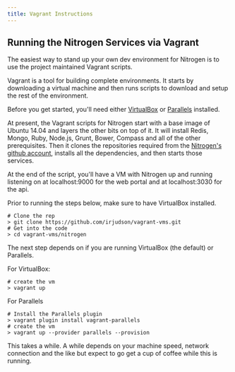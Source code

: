 ```yaml
---
title: Vagrant Instructions
---
```


## Running the Nitrogen Services via Vagrant

The easiest way to stand up your own dev environment for Nitrogen is to use the project maintained Vagrant scripts.

Vagrant is a tool for building complete environments. It starts by downloading a virtual machine and then runs scripts to download and setup the rest of the environment.

Before you get started, you'll need either [VirtualBox](https://www.virtualbox.org/) or [Parallels](http://www.parallels.com/) installed.

At present, the Vagrant scripts for Nitrogen start with a base image of Ubuntu 14.04 and layers the other bits on top of it. It will install Redis, Mongo, Ruby, Node.js, Grunt, Bower, Compass and all of the other prerequisites. Then it clones the repositories required from the [Nitrogen's github account](https://github.com/nitrogenjs), installs all the dependencies, and then starts those services.

At the end of the script, you'll have a VM with Nitrogen up and running listening on at localhost:9000 for the web portal and at localhost:3030 for the api.

Prior to running the steps below, make sure to have VirtualBox installed.

```
# Clone the rep
> git clone https://github.com/irjudson/vagrant-vms.git
# Get into the code
> cd vagrant-vms/nitrogen
```

The next step depends on if you are running VirtualBox (the default) or Parallels.

For VirtualBox:

```
# create the vm
> vagrant up
```

For Parallels

```
# Install the Parallels plugin
> vagrant plugin install vagrant-parallels
# create the vm
> vagrant up --provider parallels --provision
```

This takes a while. A while depends on your machine speed, network connection and the like but expect to go get a cup of coffee while this is running.
